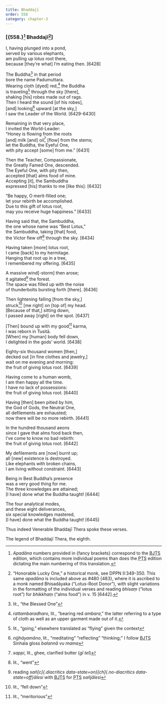 ```yaml
---
title: Bhaddajī
order: 558
category: chapter-3
---
```


### \[{558.}[^1] Bhaddajī[^2]\]

I, having plunged into a pond,  
served by various elephants,  
am pulling up lotus root there,  
because \[they’re what\] I’m eating then. \[6428\]

The Buddha[^3] in that period  
bore the name Padumuttara.  
Wearing cloth \[dyed\] red,[^4] the Buddha  
is traveling[^5] through the sky \[there\],  
shaking \[his\] robes made out of rags.  
Then I heard the sound \[of his robes\],  
\[and\] looking[^6] upward \[at the sky,\]  
I saw the Leader of the World. \[6429-6430\]

Remaining in that very place,  
I invited the World-Leader:  
“Honey is flowing from the roots  
\[and\] milk \[and\] oil[^7] \[flow\] from the stems;  
let the Buddha, the Eyeful One,  
with pity accept \[some\] from me.” \[6431\]

Then the Teacher, Compassionate,  
the Greatly Famed One, descended.  
The Eyeful One, with pity then,  
accepted \[that\] alms food of mine.  
Accepting \[it\], the Sambuddha  
expressed \[his\] thanks to me \[like this\]: \[6432\]

“Be happy, O merit-filled one;  
let your rebirth be accomplished.  
Due to this gift of lotus root,  
may you receive huge happiness.” \[6433\]

Having said that, the Sambuddha,  
the one whose name was “Best Lotus,”  
the Sambuddha, taking \[that\] food,  
the Victor flew off[^8] through the sky. \[6434\]

Having taken \[more\] lotus root,  
I came \[back\] to my hermitage.  
Hanging that root up in a tree,  
I remembered my offering. \[6435\]

A massive wind\[-storm\] then arose;  
it agitated[^9] the forest.  
The space was filled up with the noise  
of thunderbolts bursting forth \[there\]. \[6436\]

Then lightening falling \[from the sky,\]  
struck[^10] \[me right\] on \[top of\] my head.  
\[Because of that,\] sitting down,  
I passed away \[right\] on the spot. \[6437\]

\[Then\] bound up with my good[^11] karma,  
I was reborn in Tusitā.  
\[When\] my \[human\] body fell down,  
I delighted in the gods’ world. \[6438\]

Eighty-six thousand women \[then,\]  
decked out \[in fine clothes and jewelry,\]  
wait on me evening and morning:  
the fruit of giving lotus root. \[6439\]

Having come to a human womb,  
I am then happy all the time.  
I have no lack of possessions:  
the fruit of giving lotus root. \[6440\]

Having \[then\] been pitied by him,  
the God of Gods, the Neutral One,  
all defilements are exhausted;  
now there will be no more rebirth. \[6441\]

In the hundred thousand aeons  
since I gave that alms food back then,  
I’ve come to know no bad rebirth:  
the fruit of giving lotus root. \[6442\]

My defilements are \[now\] burnt up;  
all \[new\] existence is destroyed.  
Like elephants with broken chains,  
I am living without constraint. \[6443\]

Being in Best Buddha’s presence  
was a very good thing for me.  
The three knowledges are attained;  
\[I have\] done what the Buddha taught! \[6444\]

The four analytical modes,  
and these eight deliverances,  
six special knowledges mastered,  
\[I have\] done what the Buddha taught! \[6445\]

Thus indeed Venerable Bhaddajī Thera spoke these verses.

The legend of Bhaddajī Thera, the eighth.

[^1]: *Apadāna* numbers provided in {fancy brackets} correspond to the <abbr title="Buddha Jayanthi Tripitaka Series">BJTS</abbr> edition, which contains more individual poems than does the <abbr title="Pali Text Society">PTS</abbr> edition dictating the main numbering of this translation.

[^2]: “Honorable Lucky One,” a historical monk, see DPPN II:349-350. This same *apadāna* is included above as \#480 {483}, where it is ascribed to a monk named Bhisadāyaka (“Lotus-Root Donor”), with slight variations in the formatting of the individual verses and reading *bhisaṃ* (“lotus root”) for *bhikkhaṃ* (“alms food”) in v. 15 \[6442\].

[^3]: lit., “the Blessed One”

[^4]: *rattambaradharo*, lit., “bearing red *ambara*,” the latter referring to a type of cloth as well as an upper garment made out of it.

[^5]: lit., “going,” elsewhere translated as “flying” given the context

[^6]: *nijjhāyamāno*, lit., “meditating” “reflecting” “thinking;” I follow <abbr title="Buddha Jayanthi Tripitaka Series">BJTS</abbr> Sinhala gloss *balannā vu mama*

[^7]: *sappi*, lit., ghee, clarified butter (*gī tel*)

[^8]: lit., “went”

[^9]: reading *sañ[c]{.diacritics data-state=on}[ch]{.no-diacritics data-state=off}ālesi* with <abbr title="Buddha Jayanthi Tripitaka Series">BJTS</abbr> for <abbr title="Pali Text Society">PTS</abbr> *sañjālesi*

[^10]: lit., “fell down”

[^11]: lit., “meritorious”
